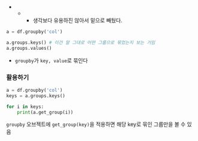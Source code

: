 
- - - 생각보다 유용하진 않아서 밑으로 빼뒀다.
```python
a = df.groupby('col')

a.groups.keys() # 이건 말 그대로 어떤 그룹으로 묶었는지 보는 거임
a.groups.values()
```
-  `groupby`가 `key, value`로 묶인다

### 활용하기
```python
a = df.groupby('col')
keys = a.groups.keys()

for i in keys:
	print(a.get_group(i))
```
`groupby` 오브젝트에 `get_group(key)`을 적용하면 해당 key로 묶인 그룹만을 볼 수 있음
